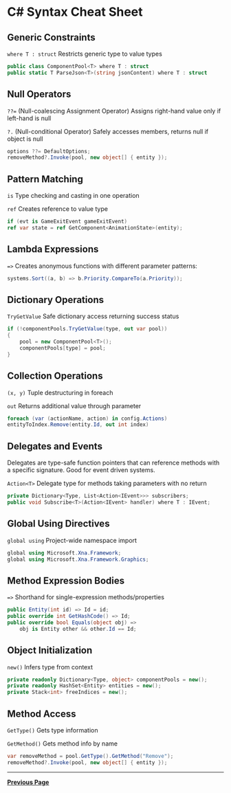 # C# Syntax Cheat Sheet

## Generic Constraints

`where T : struct` Restricts generic type to value types

```csharp
public class ComponentPool<T> where T : struct
public static T ParseJson<T>(string jsonContent) where T : struct
```

## Null Operators

`??=` (Null-coalescing Assignment Operator) Assigns right-hand value only if left-hand is null

`?.` (Null-conditional Operator) Safely accesses members, returns null if object is null

```csharp
options ??= DefaultOptions;
removeMethod?.Invoke(pool, new object[] { entity });
```

## Pattern Matching

`is` Type checking and casting in one operation

`ref` Creates reference to value type

```csharp
if (evt is GameExitEvent gameExitEvent)
ref var state = ref GetComponent<AnimationState>(entity);
```

## Lambda Expressions

`=>` Creates anonymous functions with different parameter patterns:

```csharp
systems.Sort((a, b) => b.Priority.CompareTo(a.Priority));
```

## Dictionary Operations

`TryGetValue` Safe dictionary access returning success status

```csharp
if (!componentPools.TryGetValue(type, out var pool))
{
    pool = new ComponentPool<T>();
    componentPools[type] = pool;
}
```

## Collection Operations

`(x, y)` Tuple destructuring in foreach

`out` Returns additional value through parameter

```csharp
foreach (var (actionName, action) in config.Actions)
entityToIndex.Remove(entity.Id, out int index)
```

## Delegates and Events

Delegates are type-safe function pointers that can reference methods with a specific signature. Good for event driven systems.

`Action<T>` Delegate type for methods taking parameters with no return

```csharp
private Dictionary<Type, List<Action<IEvent>>> subscribers;
public void Subscribe<T>(Action<IEvent> handler) where T : IEvent;
```

## Global Using Directives

`global using` Project-wide namespace import

```csharp
global using Microsoft.Xna.Framework;
global using Microsoft.Xna.Framework.Graphics;
```

## Method Expression Bodies

`=>` Shorthand for single-expression methods/properties

```csharp
public Entity(int id) => Id = id;
public override int GetHashCode() => Id;
public override bool Equals(object obj) => 
    obj is Entity other && other.Id == Id;
```

## Object Initialization

`new()` Infers type from context  

```csharp
private readonly Dictionary<Type, object> componentPools = new();
private readonly HashSet<Entity> entities = new();
private Stack<int> freeIndices = new();
```

## Method Access

`GetType()` Gets type information  

`GetMethod()` Gets method info by name

```csharp
var removeMethod = pool.GetType().GetMethod("Remove");
removeMethod?.Invoke(pool, new object[] { entity });
```

---

[**Previous Page**](README.md)
